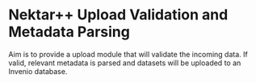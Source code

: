 # Nektar++ Upload Validation and Metadata Parsing

Aim is to provide a upload module that will validate the incoming data. If valid, relevant metadata is parsed and datasets will be uploaded to an Invenio database.